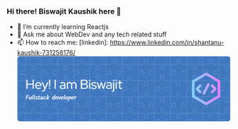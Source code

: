 ### Hi there! Biswajit Kaushik here 👋

- 🌱 I’m currently learning Reactjs
- 💬 Ask me about WebDev and any tech related stuff
- 📫 How to reach me: [linkedin]: https://www.linkedin.com/in/shantanu-kaushik-731258176/
![Header](./github-header-image.png)
